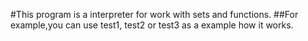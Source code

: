 #This program is a interpreter for work with sets and functions.
##For example,you can use test1, test2 or test3 as a example how it works.
